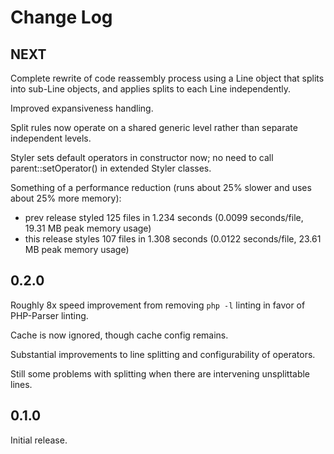 # Change Log

## NEXT

Complete rewrite of code reassembly process using a Line object that splits into sub-Line objects, and applies splits to each Line independently.

Improved expansiveness handling.

Split rules now operate on a shared generic level rather than separate independent levels.

Styler sets default operators in constructor now; no need to call parent::setOperator() in extended Styler classes.

Something of a performance reduction (runs about 25% slower and uses about 25% more memory):

- prev release styled 125 files in 1.234 seconds (0.0099 seconds/file, 19.31 MB peak memory usage)
- this release styles 107 files in 1.308 seconds (0.0122 seconds/file, 23.61 MB peak memory usage)

## 0.2.0

Roughly 8x speed improvement from removing `php -l` linting in favor of PHP-Parser linting.

Cache is now ignored, though cache config remains.

Substantial improvements to line splitting and configurability of operators.

Still some problems with splitting when there are intervening unsplittable lines.

## 0.1.0

Initial release.
